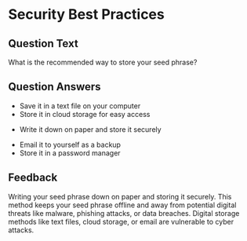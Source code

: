 # Security Best Practices

## Question Text

What is the recommended way to store your seed phrase?

## Question Answers

- Save it in a text file on your computer
- Store it in cloud storage for easy access
+ Write it down on paper and store it securely
- Email it to yourself as a backup
- Store it in a password manager

## Feedback

Writing your seed phrase down on paper and storing it securely. This method keeps your seed phrase offline and away from potential digital threats like malware, phishing attacks, or data breaches. Digital storage methods like text files, cloud storage, or email are vulnerable to cyber attacks.
